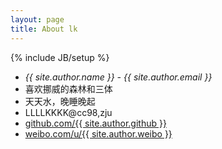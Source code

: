 ```yaml
---
layout: page
title: About lk
---
```

{% include JB/setup %}

<ul>
  <li class="contact"><address><span class="author fn n">{{ site.author.name }}</span> - <span class="fn email">{{ site.author.email }}</span></address></li>
  <li>喜欢挪威的森林和三体</li>
  <li>天天水，晚睡晚起</li>
  <li class="contact">LLLLKKKK@cc98,zju</li>
  <li class="github"><a href="http://github.com/{{ site.author.github }}/" rel="me">github.com/{{ site.author.github }}</a></li>
  <li class="twitter"><a href="http://weibo.com/u/{{ site.author.weibo }}" class="zocial twitter icon" target="_blank">weibo.com/u/{{ site.author.weibo }}</a></li>
</ul>


